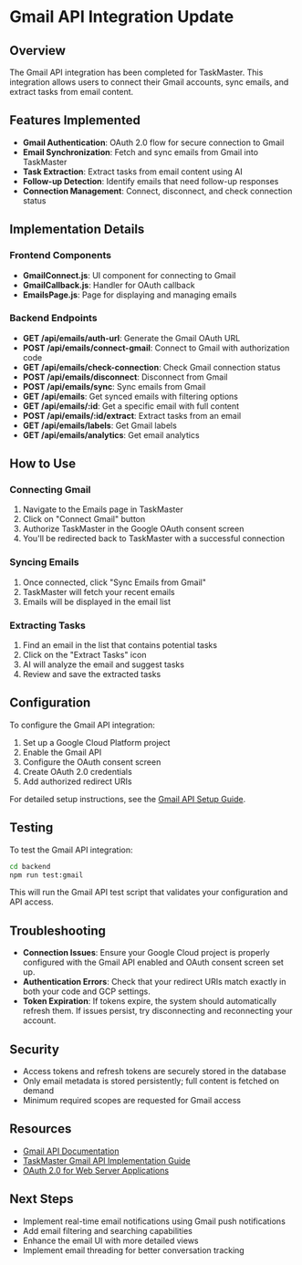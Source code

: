 # Gmail API Integration Update

## Overview

The Gmail API integration has been completed for TaskMaster. This integration allows users to connect their Gmail accounts, sync emails, and extract tasks from email content.

## Features Implemented

- **Gmail Authentication**: OAuth 2.0 flow for secure connection to Gmail
- **Email Synchronization**: Fetch and sync emails from Gmail into TaskMaster
- **Task Extraction**: Extract tasks from email content using AI
- **Follow-up Detection**: Identify emails that need follow-up responses
- **Connection Management**: Connect, disconnect, and check connection status

## Implementation Details

### Frontend Components

- **GmailConnect.js**: UI component for connecting to Gmail
- **GmailCallback.js**: Handler for OAuth callback
- **EmailsPage.js**: Page for displaying and managing emails

### Backend Endpoints

- **GET /api/emails/auth-url**: Generate the Gmail OAuth URL
- **POST /api/emails/connect-gmail**: Connect to Gmail with authorization code
- **GET /api/emails/check-connection**: Check Gmail connection status
- **POST /api/emails/disconnect**: Disconnect from Gmail
- **POST /api/emails/sync**: Sync emails from Gmail
- **GET /api/emails**: Get synced emails with filtering options
- **GET /api/emails/:id**: Get a specific email with full content
- **POST /api/emails/:id/extract**: Extract tasks from an email
- **GET /api/emails/labels**: Get Gmail labels
- **GET /api/emails/analytics**: Get email analytics

## How to Use

### Connecting Gmail

1. Navigate to the Emails page in TaskMaster
2. Click on "Connect Gmail" button
3. Authorize TaskMaster in the Google OAuth consent screen
4. You'll be redirected back to TaskMaster with a successful connection

### Syncing Emails

1. Once connected, click "Sync Emails from Gmail"
2. TaskMaster will fetch your recent emails
3. Emails will be displayed in the email list

### Extracting Tasks

1. Find an email in the list that contains potential tasks
2. Click on the "Extract Tasks" icon
3. AI will analyze the email and suggest tasks
4. Review and save the extracted tasks

## Configuration

To configure the Gmail API integration:

1. Set up a Google Cloud Platform project
2. Enable the Gmail API
3. Configure the OAuth consent screen
4. Create OAuth 2.0 credentials
5. Add authorized redirect URIs

For detailed setup instructions, see the [Gmail API Setup Guide](./GmailAPISetup.md).

## Testing

To test the Gmail API integration:

```bash
cd backend
npm run test:gmail
```

This will run the Gmail API test script that validates your configuration and API access.

## Troubleshooting

- **Connection Issues**: Ensure your Google Cloud project is properly configured with the Gmail API enabled and OAuth consent screen set up.
- **Authentication Errors**: Check that your redirect URIs match exactly in both your code and GCP settings.
- **Token Expiration**: If tokens expire, the system should automatically refresh them. If issues persist, try disconnecting and reconnecting your account.

## Security

- Access tokens and refresh tokens are securely stored in the database
- Only email metadata is stored persistently; full content is fetched on demand
- Minimum required scopes are requested for Gmail access

## Resources

- [Gmail API Documentation](https://developers.google.com/gmail/api/guides)
- [TaskMaster Gmail API Implementation Guide](./GmailAPIImplementation.md)
- [OAuth 2.0 for Web Server Applications](https://developers.google.com/identity/protocols/oauth2/web-server)

## Next Steps

- Implement real-time email notifications using Gmail push notifications
- Add email filtering and searching capabilities
- Enhance the email UI with more detailed views
- Implement email threading for better conversation tracking
